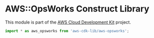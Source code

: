 # AWS::OpsWorks Construct Library


This module is part of the [AWS Cloud Development Kit](https://github.com/aws/aws-cdk) project.

```ts nofixture
import * as aws_opsworks from 'aws-cdk-lib/aws-opsworks';
```
